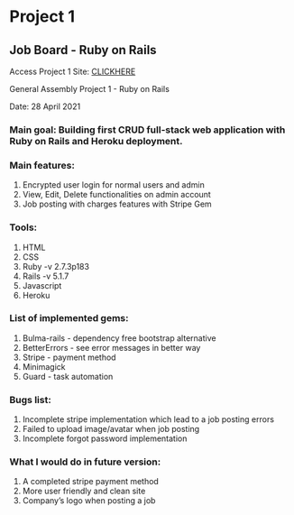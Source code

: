 # Project 1

## Job Board - Ruby on Rails	

Access Project 1 Site: [CLICKHERE](https://jobboardify.herokuapp.com/) 

General Assembly Project 1 - Ruby on Rails

Date: 28 April 2021

### Main goal: Building first CRUD full-stack web application with Ruby on Rails and Heroku deployment.

### Main features:

1. Encrypted user login for normal users and admin
2. View, Edit, Delete functionalities on admin account
3. Job posting with charges features with Stripe Gem

### Tools:

1. HTML
2. CSS
3. Ruby -v 2.7.3p183
4. Rails -v 5.1.7
5. Javascript
6. Heroku

### List of implemented gems:

1. Bulma-rails - dependency free bootstrap alternative
2. BetterErrors - see error messages in better way
3. Stripe - payment method
4. Minimagick
5. Guard - task automation

### Bugs list:

1. Incomplete stripe implementation which lead to a job posting errors
2. Failed to upload image/avatar when job posting
3. Incomplete forgot password implementation

### What I would do in future version:

1. A completed stripe payment method
2. More user friendly and clean site
3. Company’s logo when posting a job

